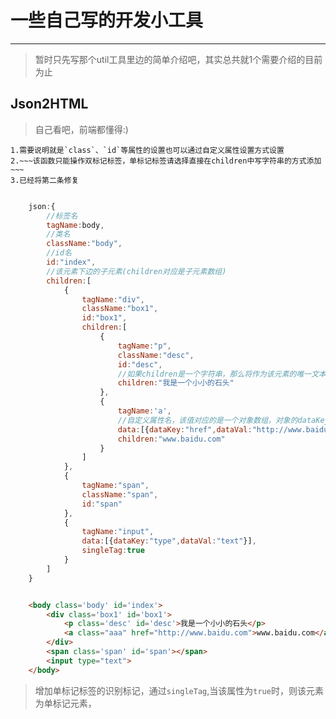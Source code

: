 # 一些自己写的开发小工具
---
>	暂时只先写那个util工具里边的简单介绍吧，其实总共就1个需要介绍的目前为止

##  Json2HTML

>	自己看吧，前端都懂得:)
	
	1.需要说明就是`class`、`id`等属性的设置也可以通过自定义属性设置方式设置
	2.~~~该函数只能操作双标记标签，单标记标签请选择直接在children中写字符串的方式添加~~~
	3.已经将第二条修复

```javascript

	json:{
		//标签名
		tagName:body,
		//类名
		className:"body",
		//id名
		id:"index",
		//该元素下边的子元素(children对应是子元素数组)
		children:[
			{	
				tagName:"div",
				className:"box1",
				id:"box1",
				children:[
					{	
						tagName:"p",
						className:"desc",
						id:"desc",
						//如果children是一个字符串，那么将作为该元素的唯一文本子元素
						children:"我是一个小小的石头"
					},
                    {
                        tagName:'a',
                        //自定义属性名，该值对应的是一个对象数组，对象的dataKey是自定义属性的键，dataVal对应的是自定义属性的值，也可以通过这个接口添加id，class等固定属性
                        data:[{dataKey:"href",dataVal:"http://www.baidu.com"},{dataKey:"class",dataVal:"aaa"}],
                        children:"www.baidu.com"
                    }
				]
			},
			{
				tagName:"span",
				className:"span",
				id:"span"
			},
			{
				tagName:"input",
				data:[{dataKey:"type",dataVal:"text"}],
				singleTag:true
			}
		]
	}


```


```html

	<body class='body' id='index'>
		<div class='box1' id='box1'>
			<p class='desc' id='desc'>我是一个小小的石头</p>
			<a class="aaa" href="http://www.baidu.com">www.baidu.com</a>
		</div>
		<span class='span' id='span'></span>
		<input type="text">
	</body>

```
>  增加单标记标签的识别标记，通过`singleTag`,当该属性为`true`时，则该元素为单标记元素，

